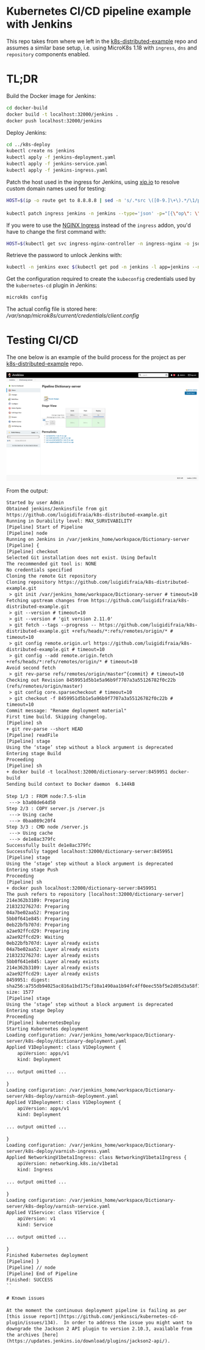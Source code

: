# Kubernetes CI/CD pipeline example with Jenkins

This repo takes from where we left in the [k8s-distributed-example](https://github.com/luigidifraia/k8s-distributed-example) repo and assumes a similar base setup, i.e. using MicroK8s 1.18 with `ingress`, `dns` and `repository` components enabled.

# TL;DR

Build the Docker image for Jenkins:

```bash
cd docker-build
docker build -t localhost:32000/jenkins .
docker push localhost:32000/jenkins
```

Deploy Jenkins:

```bash
cd ../k8s-deploy
kubectl create ns jenkins
kubectl apply -f jenkins-deployment.yaml
kubectl apply -f jenkins-service.yaml
kubectl apply -f jenkins-ingress.yaml
```

Patch the host used in the ingress for Jenkins, using [xip.io](http://xip.io/) to resolve custom domain names used for testing:

```bash
HOST=$(ip -o route get to 8.8.8.8 | sed -n 's/.*src \([0-9.]\+\).*/\1/p').xip.io

kubectl patch ingress jenkins -n jenkins --type='json' -p="[{\"op\": \"replace\", \"path\": \"/spec/rules/0/host\", \"value\":\"${HOST}\"}]"
```

If you were to use the [NGINX Ingress](https://kubernetes.github.io/ingress-nginx/) instead of the `ingress` addon, you'd have to change the first command with:

```bash
HOST=$(kubectl get svc ingress-nginx-controller -n ingress-nginx -o jsonpath='{.status.loadBalancer.ingress[0].ip}').xip.io
```

Retrieve the password to unlock Jenkins with:

```bash
kubectl -n jenkins exec $(kubectl get pod -n jenkins -l app=jenkins --no-headers -o=custom-columns='DATA:.metadata.name') -- cat /var/jenkins_home/secrets/initialAdminPassword
```

Get the configuration required to create the `kubeconfig` credentials used by the `kubernetes-cd` plugin in Jenkins:

```bash
microk8s config
```

The actual config file is stored here: */var/snap/microk8s/current/credentials/client.config*

# Testing CI/CD

The one below is an example of the build process for the project as per [k8s-distributed-example](https://github.com/luigidifraia/k8s-distributed-example) repo.

![Example Build](media/Jenkins_successful_build.png)

From the output:

```
Started by user Admin
Obtained jenkins/Jenkinsfile from git https://github.com/luigidifraia/k8s-distributed-example.git
Running in Durability level: MAX_SURVIVABILITY
[Pipeline] Start of Pipeline
[Pipeline] node
Running on Jenkins in /var/jenkins_home/workspace/Dictionary-server
[Pipeline] {
[Pipeline] checkout
Selected Git installation does not exist. Using Default
The recommended git tool is: NONE
No credentials specified
Cloning the remote Git repository
Cloning repository https://github.com/luigidifraia/k8s-distributed-example.git
 > git init /var/jenkins_home/workspace/Dictionary-server # timeout=10
Fetching upstream changes from https://github.com/luigidifraia/k8s-distributed-example.git
 > git --version # timeout=10
 > git --version # 'git version 2.11.0'
 > git fetch --tags --progress -- https://github.com/luigidifraia/k8s-distributed-example.git +refs/heads/*:refs/remotes/origin/* # timeout=10
 > git config remote.origin.url https://github.com/luigidifraia/k8s-distributed-example.git # timeout=10
 > git config --add remote.origin.fetch +refs/heads/*:refs/remotes/origin/* # timeout=10
Avoid second fetch
 > git rev-parse refs/remotes/origin/master^{commit} # timeout=10
Checking out Revision 8459951d5b1e5a96b9f7707a3a55126782f0c22b (refs/remotes/origin/master)
 > git config core.sparsecheckout # timeout=10
 > git checkout -f 8459951d5b1e5a96b9f7707a3a55126782f0c22b # timeout=10
Commit message: "Rename deployment material"
First time build. Skipping changelog.
[Pipeline] sh
+ git rev-parse --short HEAD
[Pipeline] readFile
[Pipeline] stage
Using the ‘stage’ step without a block argument is deprecated
Entering stage Build
Proceeding
[Pipeline] sh
+ docker build -t localhost:32000/dictionary-server:8459951 docker-build
Sending build context to Docker daemon  6.144kB

Step 1/3 : FROM node:7.5-slim
 ---> b3a08de64d50
Step 2/3 : COPY server.js /server.js
 ---> Using cache
 ---> 0baa089c20f4
Step 3/3 : CMD node /server.js
 ---> Using cache
 ---> de1e8ac379fc
Successfully built de1e8ac379fc
Successfully tagged localhost:32000/dictionary-server:8459951
[Pipeline] stage
Using the ‘stage’ step without a block argument is deprecated
Entering stage Push
Proceeding
[Pipeline] sh
+ docker push localhost:32000/dictionary-server:8459951
The push refers to repository [localhost:32000/dictionary-server]
214e362b3109: Preparing
21832327627d: Preparing
04a7be02aa52: Preparing
5bb0f641e845: Preparing
0eb22bfb707d: Preparing
a2ae92ffcd29: Preparing
a2ae92ffcd29: Waiting
0eb22bfb707d: Layer already exists
04a7be02aa52: Layer already exists
21832327627d: Layer already exists
5bb0f641e845: Layer already exists
214e362b3109: Layer already exists
a2ae92ffcd29: Layer already exists
8459951: digest: sha256:a755db94025ac816a1bd175cf10a1490aa1b94fc4ff0eec55bf5e2d05d3a58f1 size: 1577
[Pipeline] stage
Using the ‘stage’ step without a block argument is deprecated
Entering stage Deploy
Proceeding
[Pipeline] kubernetesDeploy
Starting Kubernetes deployment
Loading configuration: /var/jenkins_home/workspace/Dictionary-server/k8s-deploy/dictionary-deployment.yaml
Applied V1Deployment: class V1Deployment {
    apiVersion: apps/v1
    kind: Deployment

... output omitted ...

}
Loading configuration: /var/jenkins_home/workspace/Dictionary-server/k8s-deploy/varnish-deployment.yaml
Applied V1Deployment: class V1Deployment {
    apiVersion: apps/v1
    kind: Deployment

... output omitted ...

}
Loading configuration: /var/jenkins_home/workspace/Dictionary-server/k8s-deploy/varnish-ingress.yaml
Applied NetworkingV1beta1Ingress: class NetworkingV1beta1Ingress {
    apiVersion: networking.k8s.io/v1beta1
    kind: Ingress

... output omitted ...

}
Loading configuration: /var/jenkins_home/workspace/Dictionary-server/k8s-deploy/varnish-service.yaml
Applied V1Service: class V1Service {
    apiVersion: v1
    kind: Service

... output omitted ...

}
Finished Kubernetes deployment
[Pipeline] }
[Pipeline] // node
[Pipeline] End of Pipeline
Finished: SUCCESS
``

# Known issues

At the moment the continuous deployment pipeline is failing as per [this issue report](https://github.com/jenkinsci/kubernetes-cd-plugin/issues/134).  In order to address the issue you might want to downgrade the Jackson 2 API plugin to version 2.10.3, available from the archives [here](https://updates.jenkins.io/download/plugins/jackson2-api/).


